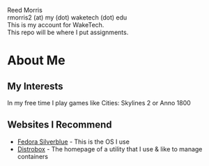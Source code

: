 Reed Morris  
rmorris2 (at) my (dot) waketech (dot) edu  
This is my account for WakeTech.  
This repo will be where I put assignments.  

# About Me
## My Interests
In my free time I play games like Cities: Skylines 2 or Anno 1800
## Websites I Recommend
* [Fedora Silverblue](https://fedoraproject.org/atomic-desktops/silverblue/) - This is the OS I use
* [Distrobox](https://distrobox.it/) - The homepage of a utility that I use & like to manage containers
